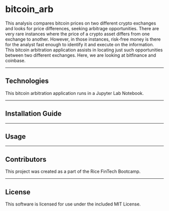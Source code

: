 # bitcoin_arb
This analysis compares bitcoin prices on two different crypto exchanges and looks for price differences, seeking arbitrage opportunities.  There are very rare instances where the price of a crypto asset differs from one exchange to another.  However, in those instances, risk-free money is there for the analyst fast enough to identify it and execute on the information.  This bitcoin arbitration application assists in locating just such opportunities between two different exchanges.  Here, we are looking at bitfinance and coinbase.

---

## Technologies

This bitcoin arbitration application runs in a Jupyter Lab Notebook.  

---

## Installation Guide



---

## Usage


---

## Contributors

This project was created as a part of the Rice FinTech Bootcamp.

---

## License

This software is licensed for use under the included MIT License.